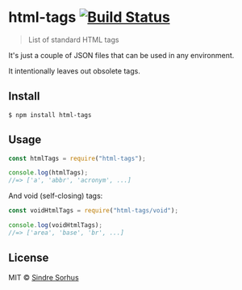 # html-tags [![Build Status](https://travis-ci.org/sindresorhus/html-tags.svg?branch=master)](https://travis-ci.org/sindresorhus/html-tags)

> List of standard HTML tags

It's just a couple of JSON files that can be used in any environment.

It intentionally leaves out obsolete tags.

## Install

```
$ npm install html-tags
```

## Usage

```js
const htmlTags = require("html-tags");

console.log(htmlTags);
//=> ['a', 'abbr', 'acronym', ...]
```

And void (self-closing) tags:

```js
const voidHtmlTags = require("html-tags/void");

console.log(voidHtmlTags);
//=> ['area', 'base', 'br', ...]
```

## License

MIT © [Sindre Sorhus](https://sindresorhus.com)
